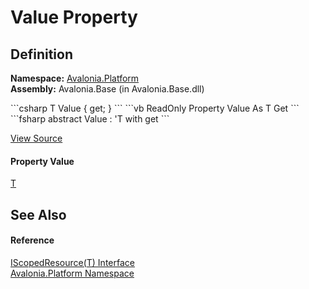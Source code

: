 # Value Property




## Definition
**Namespace:** <a href="N_Avalonia_Platform">Avalonia.Platform</a>  
**Assembly:** Avalonia.Base (in Avalonia.Base.dll)

<Tabs groupId="api-code-preview">
<TabItem value="csharp" label="C#">
```csharp
T Value { get; }
```
</TabItem>
<TabItem value="vb" label="VB">
```vb
ReadOnly Property Value As T
	Get
```
</TabItem>
<TabItem value="fsharp" label="F#">
```fsharp
abstract Value : 'T with get
```
</TabItem>
</Tabs>



<a href="https://github.com/AvaloniaUI/Avalonia/tree/master/src/Avalonia.Base/Platform/IScopedResource.cs" title="View the source code">View Source</a>



#### Property Value
<a href="T_Avalonia_Platform_IScopedResource_1">T</a>

## See Also


#### Reference
<a href="T_Avalonia_Platform_IScopedResource_1">IScopedResource(T) Interface</a>  
<a href="N_Avalonia_Platform">Avalonia.Platform Namespace</a>  

